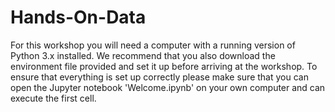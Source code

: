 # Hands-On-Data

For this workshop you will need a computer with a running version of Python 3.x installed. 
We recommend that you also download the environment file provided and set it up before arriving at the workshop. 
To ensure that everything is set up correctly please make sure that you can open the Jupyter notebook 'Welcome.ipynb' on your own computer and can execute the first cell.


